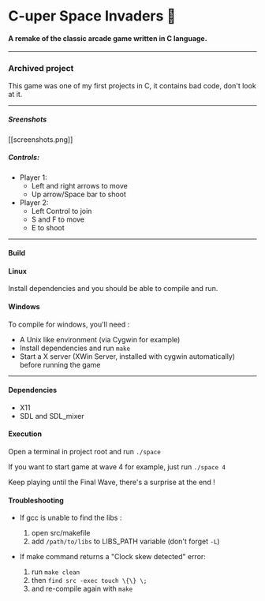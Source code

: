 # C-uper Space Invaders :rocket: 

#### A remake of the classic arcade game written in C language.
---

### Archived project

This game was one of my first projects in C, it contains bad code, don't look at it.

---

##### Sreenshots

[[screenshots.png]]

##### Controls:

* Player 1:
    * Left and right arrows to move
    * Up arrow/Space bar to shoot
* Player 2:
    * Left Control to join
    * S and F to move
    * E to shoot

---
#### Build

#### Linux
Install dependencies and you should be able to compile and run.

#### Windows
To compile for windows, you'll need :
- A Unix like environment  (via Cygwin for example)
- Install dependencies and run `make`
- Start a X server (XWin Server, installed with cygwin automatically) before running the game

---

#### Dependencies
- X11
- SDL and SDL_mixer 


#### Execution
Open a terminal in project root and run `./space`

If you want to start game at wave 4 for example, just run `./space 4`

Keep playing until the Final Wave, there's a surprise at the end !

#### Troubleshooting

- If gcc is unable to find the libs :
	1. open src/makefile
	2. add  `/path/to/libs` to LIBS_PATH variable (don't forget `-L`)

- If make command returns a "Clock skew detected" error:
	1. run `make clean`
	2. then `find src -exec touch \{\} \;`
	3. and re-compile again with `make`